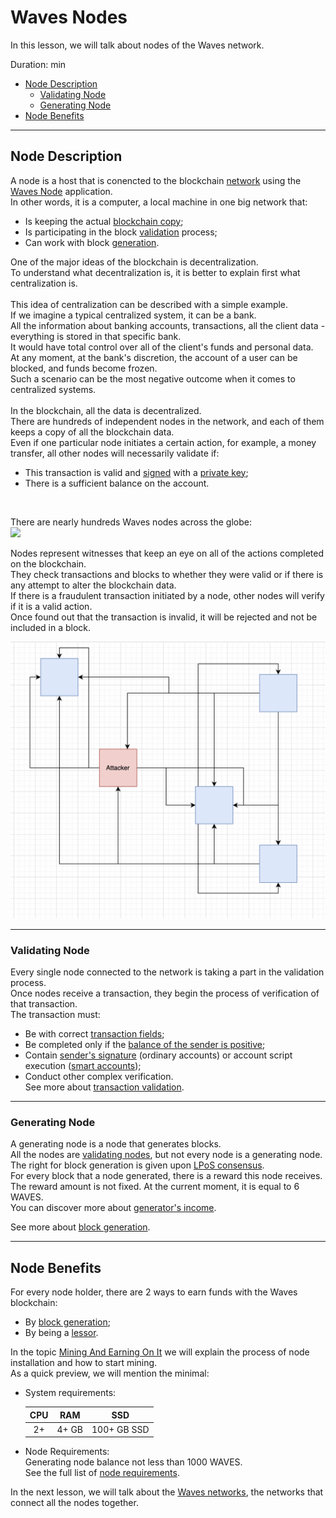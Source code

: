 # Waves Nodes #

In this lesson, we will talk about nodes of the Waves network.

Duration: <span></span> min

  - [Node Description](#node-description)
    - [Validating Node](#validating-node)
    - [Generating Node](#generating-node)
  - [Node Benefits](#node-benefits)

---

## Node Description ##

A node is a host that is conencted to the blockchain [network]() using the [Waves Node](https://github.com/wavesplatform/Waves) application.<br>
In other words, it is a computer, a local machine in one big network that:<br>
- Is keeping the actual [blockchain copy](https://docs.waves.tech/en/waves-node/options-for-getting-actual-blockchain/state-downloading-and-applying);<br>
- Is participating in the block [validation]() process;<br>
- Can work with block [generation]().<br>

One of the major ideas of the blockchain is decentralization.<br>
To understand what decentralization is, it is better to explain first what centralization is.
<br><br>
This idea of centralization can be described with a simple example.<br>
If we imagine a typical centralized system, it can be a bank.<br>
All the information about banking accounts, transactions, all the client data - everything is stored in that specific bank.<br>
It would have total control over all of the client's funds and personal data.<br>
At any moment, at the bank's discretion, the account of a user can be blocked, and funds become frozen.<br>
Such a scenario can be the most negative outcome when it comes to centralized systems.<br>
<br>
In the blockchain, all the data is decentralized.<br> 
There are hundreds of independent nodes in the network, and each of them keeps a copy of all the blockchain data.<br>
Even if one particular node initiates a certain action, for example, a money transfer, all other nodes will necessarily validate if:
- This transaction is valid and [signed](https://docs.waves.tech/en/blockchain/transaction/transaction-proof#transaction-signature:~:text=of%20proofs.-,Transaction%20Signature,-If%20the%20transaction) with a [private key](https://docs.waves.tech/en/blockchain/glossary#private-key:~:text=the%20next%20block.-,Private%20key,-The%20private%20key);
- There is a sufficient balance on the account.
<br>

There are nearly hundreds Waves nodes across the globe:<br>
<img width="700px" src="https://miro.medium.com/max/1400/0*jLB-75Xqyrgw8rPk">

Nodes represent witnesses that keep an eye on all of the actions completed on the blockchain.<br>
They check transactions and blocks to whether they were valid or if there is any attempt to alter the blockchain data.<br>
If there is a fraudulent transaction initiated by a node, other nodes will verify if it is a valid action.<br>
Once found out that the transaction is invalid, it will be rejected and not be included in a block.<br>

![](./images/attacker.png)<br>
<!-- It is necessary to depict how a fraudulent attack of one node can look like. -->

---

### Validating Node ###

Every single node connected to the network is taking a part in the validation process.<br>
Once nodes receive a transaction, they begin the process of verification of that transaction.<br>
The transaction must:
- Be with correct [transaction fields](https://docs.waves.tech/en/blockchain/transaction/transaction-validation#:~:text=the%20following%20checks%3A-,Transaction%20fields%20check%20including,-%3A);
- Be completed only if the [balance of the sender is positive](https://docs.waves.tech/en/blockchain/transaction/transaction-validation#:~:text=the%20transaction%20type.-,Sender%27s%20balance%20check,-.);
- Contain [sender's signature](https://docs.waves.tech/en/blockchain/transaction/#sender-and-signature:~:text=Transaction%20Type%20article.-,Sender%20and%20Signature,-Each%20transaction%20contains) (ordinary accounts) or account script execution ([smart accounts](#chapter_with_smart_accounts));
- Conduct other complex verification.<br>
    See more about [transaction validation](https://docs.waves.tech/ru/blockchain/transaction/transaction-validation).

---

### Generating Node ###

A generating node is a node that generates blocks.<br>
All the nodes are [validating nodes](#validating-node), but not every node is a generating node.<br>
The right for block generation is given upon [LPoS consensus](#linke_to_first_chapter).<br>
For every block that a node generated, there is a reward this node receives.<br>
The reward amount is not fixed. At the current moment, it is equal to 6 WAVES.<br>
You can discover more about [generator's income](https://docs.waves.tech/en/blockchain/mining/).<br>

See more about [block generation](#next_chapter).

---

## Node Benefits ##

For every node holder, there are 2 ways to earn funds with the Waves blockchain:<br>

- By [block generation](#generating-node);
- By being a [lessor](https://docs.waves.tech/en/blockchain/transaction-type/lease-transaction).

In the topic [Mining And Earning On It]() we will explain the process of node installation and how to start mining.<br>
As a quick preview, we will mention the minimal:

- System requirements:<br>
    
    | CPU | RAM | SSD | 
    | :----------:  | :----------:  | :----------: 
    | 2+ | 4+ GB| 100+ GB SSD|

- Node Requirements:<br>
    Generating node balance not less than 1000 WAVES.<br>
    See the full list of [node requirements](https://docs.waves.tech/en/blockchain/node/mining-node#:~:text=A%20node%20can%20generate%20blocks%20if%20the%20following%20conditions%20are%20met%3A).

In the next lesson, we will talk about the [Waves networks](), the networks that connect all the nodes together.<br>